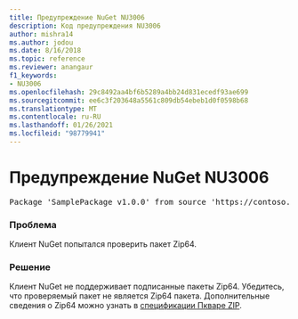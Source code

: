 ```yaml
---
title: Предупреждение NuGet NU3006
description: Код предупреждения NU3006
author: mishra14
ms.author: jodou
ms.date: 8/16/2018
ms.topic: reference
ms.reviewer: anangaur
f1_keywords:
- NU3006
ms.openlocfilehash: 29c8492aa4bf6b5289a4bb24d831ecedf93ae699
ms.sourcegitcommit: ee6c3f203648a5561c809db54ebeb1d0f0598b68
ms.translationtype: MT
ms.contentlocale: ru-RU
ms.lasthandoff: 01/26/2021
ms.locfileid: "98779941"
---
```

# <a name="nuget-warning-nu3006"></a>Предупреждение NuGet NU3006

<pre>Package 'SamplePackage v1.0.0' from source 'https://contoso.com/index.json': Signed Zip64 packages are not supported.</pre>

### <a name="issue"></a>Проблема

Клиент NuGet попытался проверить пакет Zip64.


### <a name="solution"></a>Решение

Клиент NuGet не поддерживает подписанные пакеты Zip64. Убедитесь, что проверяемый пакет не является Zip64 пакета. Дополнительные сведения о Zip64 можно узнать в [спецификации Пкваре ZIP](https://pkware.cachefly.net/webdocs/casestudies/APPNOTE.TXT).


